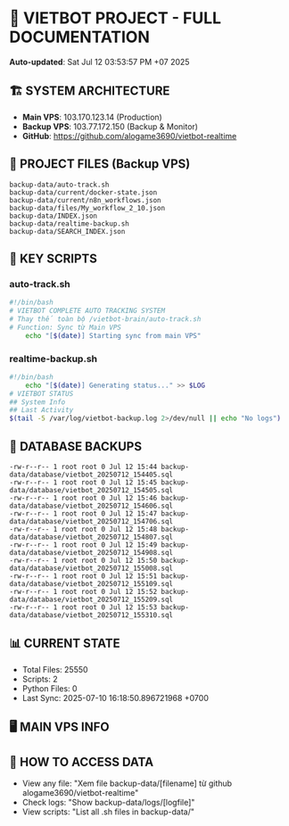 # 🤖 VIETBOT PROJECT - FULL DOCUMENTATION
**Auto-updated**: Sat Jul 12 03:53:57 PM +07 2025

## 🏗️ SYSTEM ARCHITECTURE
- **Main VPS**: 103.170.123.14 (Production)
- **Backup VPS**: 103.77.172.150 (Backup & Monitor)
- **GitHub**: https://github.com/alogame3690/vietbot-realtime

## 📁 PROJECT FILES (Backup VPS)
```
backup-data/auto-track.sh
backup-data/current/docker-state.json
backup-data/current/n8n_workflows.json
backup-data/files/My_workflow_2_10.json
backup-data/INDEX.json
backup-data/realtime-backup.sh
backup-data/SEARCH_INDEX.json
```

## 🔧 KEY SCRIPTS
### auto-track.sh
```bash
#!/bin/bash
# VIETBOT COMPLETE AUTO TRACKING SYSTEM
# Thay thế toàn bộ /vietbot-brain/auto-track.sh
# Function: Sync từ Main VPS
    echo "[$(date)] Starting sync from main VPS"
```
### realtime-backup.sh
```bash
#!/bin/bash
    echo "[$(date)] Generating status..." >> $LOG
# VIETBOT STATUS
## System Info
## Last Activity
$(tail -5 /var/log/vietbot-backup.log 2>/dev/null || echo "No logs")
```

## 💾 DATABASE BACKUPS
```
-rw-r--r-- 1 root root 0 Jul 12 15:44 backup-data/database/vietbot_20250712_154405.sql
-rw-r--r-- 1 root root 0 Jul 12 15:45 backup-data/database/vietbot_20250712_154505.sql
-rw-r--r-- 1 root root 0 Jul 12 15:46 backup-data/database/vietbot_20250712_154606.sql
-rw-r--r-- 1 root root 0 Jul 12 15:47 backup-data/database/vietbot_20250712_154706.sql
-rw-r--r-- 1 root root 0 Jul 12 15:48 backup-data/database/vietbot_20250712_154807.sql
-rw-r--r-- 1 root root 0 Jul 12 15:49 backup-data/database/vietbot_20250712_154908.sql
-rw-r--r-- 1 root root 0 Jul 12 15:50 backup-data/database/vietbot_20250712_155008.sql
-rw-r--r-- 1 root root 0 Jul 12 15:51 backup-data/database/vietbot_20250712_155109.sql
-rw-r--r-- 1 root root 0 Jul 12 15:52 backup-data/database/vietbot_20250712_155209.sql
-rw-r--r-- 1 root root 0 Jul 12 15:53 backup-data/database/vietbot_20250712_155310.sql
```

## 📊 CURRENT STATE
- Total Files: 25550
- Scripts: 2
- Python Files: 0
- Last Sync: 2025-07-10 16:18:50.896721968 +0700

## 🖥️ MAIN VPS INFO


## 🚨 HOW TO ACCESS DATA
- View any file: "Xem file backup-data/[filename] từ github alogame3690/vietbot-realtime"
- Check logs: "Show backup-data/logs/[logfile]"
- View scripts: "List all .sh files in backup-data/"
